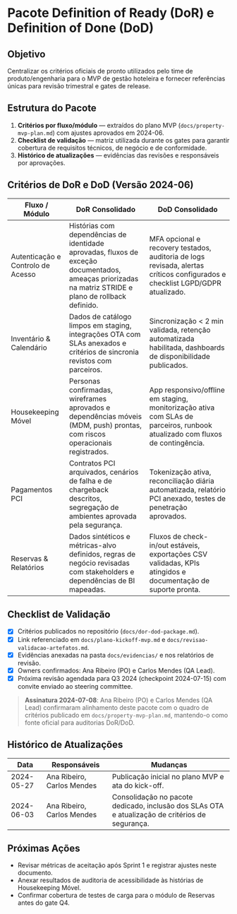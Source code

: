 # Pacote Definition of Ready (DoR) e Definition of Done (DoD)

## Objetivo
Centralizar os critérios oficiais de pronto utilizados pelo time de produto/engenharia para o MVP de gestão hoteleira e fornecer referências únicas para revisão trimestral e gates de release.

## Estrutura do Pacote
1. **Critérios por fluxo/módulo** — extraídos do plano MVP (`docs/property-mvp-plan.md`) com ajustes aprovados em 2024-06.
2. **Checklist de validação** — matriz utilizada durante os gates para garantir cobertura de requisitos técnicos, de negócio e de conformidade.
3. **Histórico de atualizações** — evidências das revisões e responsáveis por aprovações.

## Critérios de DoR e DoD (Versão 2024-06)

| Fluxo / Módulo | DoR Consolidado | DoD Consolidado |
|----------------|-----------------|-----------------|
| Autenticação e Controlo de Acesso | Histórias com dependências de identidade aprovadas, fluxos de exceção documentados, ameaças priorizadas na matriz STRIDE e plano de rollback definido. | MFA opcional e recovery testados, auditoria de logs revisada, alertas críticos configurados e checklist LGPD/GDPR atualizado. |
| Inventário & Calendário | Dados de catálogo limpos em staging, integrações OTA com SLAs anexados e critérios de sincronia revistos com parceiros. | Sincronização < 2 min validada, retenção automatizada habilitada, dashboards de disponibilidade publicados. |
| Housekeeping Móvel | Personas confirmadas, wireframes aprovados e dependências móveis (MDM, push) prontas, com riscos operacionais registrados. | App responsivo/offline em staging, monitorização ativa com SLAs de parceiros, runbook atualizado com fluxos de contingência. |
| Pagamentos PCI | Contratos PCI arquivados, cenários de falha e de chargeback descritos, segregação de ambientes aprovada pela segurança. | Tokenização ativa, reconciliação diária automatizada, relatório PCI anexado, testes de penetração aprovados. |
| Reservas & Relatórios | Dados sintéticos e métricas-alvo definidos, regras de negócio revisadas com stakeholders e dependências de BI mapeadas. | Fluxos de check-in/out estáveis, exportações CSV validadas, KPIs atingidos e documentação de suporte pronta. |

## Checklist de Validação
- [x] Critérios publicados no repositório (`docs/dor-dod-package.md`).
- [x] Link referenciado em `docs/plano-kickoff-mvp.md` e `docs/revisao-validacao-artefatos.md`.
- [x] Evidências anexadas na pasta `docs/evidencias/` e nos relatórios de revisão.
- [x] Owners confirmados: Ana Ribeiro (PO) e Carlos Mendes (QA Lead).
- [x] Próxima revisão agendada para Q3 2024 (checkpoint 2024-07-15) com convite enviado ao steering committee.

> **Assinatura 2024-07-08**: Ana Ribeiro (PO) e Carlos Mendes (QA Lead) confirmaram alinhamento deste pacote com o quadro de critérios publicado em `docs/property-mvp-plan.md`, mantendo-o como fonte oficial para auditorias DoR/DoD.

## Histórico de Atualizações
| Data | Responsáveis | Mudanças |
|------|--------------|----------|
| 2024-05-27 | Ana Ribeiro, Carlos Mendes | Publicação inicial no plano MVP e ata do kick-off. |
| 2024-06-03 | Ana Ribeiro, Carlos Mendes | Consolidação no pacote dedicado, inclusão dos SLAs OTA e atualização de critérios de segurança. |

## Próximas Ações
- Revisar métricas de aceitação após Sprint 1 e registrar ajustes neste documento.
- Anexar resultados de auditoria de acessibilidade às histórias de Housekeeping Móvel.
- Confirmar cobertura de testes de carga para o módulo de Reservas antes do gate Q4.

